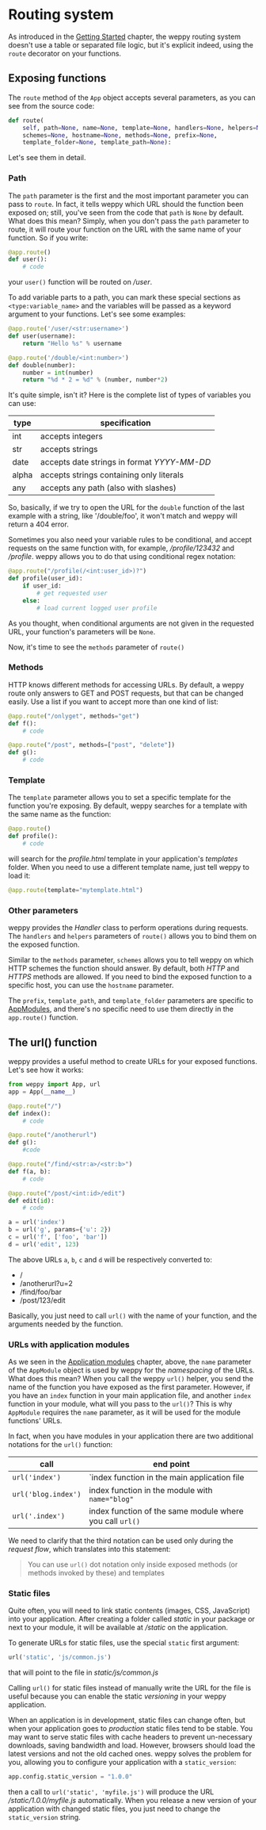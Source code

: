 Routing system
==============

As introduced in the [Getting Started](./quickstart) chapter, the weppy routing
system doesn't use a table or separated file logic, but it's explicit indeed, 
using the `route` decorator on your functions.

Exposing functions
------------------

The `route` method of the `App` object accepts several parameters,
as you can see from the source code:

```python
def route(
    self, path=None, name=None, template=None, handlers=None, helpers=None,
    schemes=None, hostname=None, methods=None, prefix=None, 
    template_folder=None, template_path=None):
```

Let's see them in detail.

### Path

The `path` parameter is the first and the most important parameter you can
pass to `route`. In fact, it tells weppy which URL should the function been
exposed on; still, you've seen from the code that `path` is `None` by default.
What does this mean? Simply, when you don't pass the `path` parameter to route,
it will route your function on the URL with the same name of your function.
So if you write:

```python
@app.route()
def user():
    # code
```

your `user()` function will be routed on */user*.

To add variable parts to a path, you can mark these special sections as
`<type:variable_name>` and the variables will be passed as a keyword argument
to your functions. Let's see some examples:

```python
@app.route('/user/<str:username>')
def user(username):
    return "Hello %s" % username

@app.route('/double/<int:number>')
def double(number):
    number = int(number)
    return "%d * 2 = %d" % (number, number*2)
```

It's quite simple, isn't it? Here is the complete list of types of variables
you can use:

| type | specification |
|---|---|
| int | accepts integers |
| str | accepts strings |
| date | accepts date strings in format *YYYY-MM-DD* |
| alpha | accepts strings containing only literals |
| any | accepts any path (also with slashes) |

So, basically, if we try to open the URL for the `double` function of the last
example with a string, like '/double/foo', it won't match and weppy will 
return a 404 error.

Sometimes you also need your variable rules to be conditional, and accept
requests on the same function with, for example, */profile/123432* and */profile*. 
weppy allows you to do that using conditional regex notation:

```python
@app.route("/profile(/<int:user_id>)?")
def profile(user_id):
    if user_id:
        # get requested user
    else:
        # load current logged user profile
```

As you thought, when conditional arguments are not given in the requested URL,
your function's parameters will be `None`.

Now, it's time to see the `methods` parameter of `route()`

### Methods
HTTP knows different methods for accessing URLs. By default, a weppy route only
answers to GET and POST requests, but that can be changed easily. Use a list if
you want to accept more than one kind of list:

```python
@app.route("/onlyget", methods="get")
def f():
    # code

@app.route("/post", methods=["post", "delete"])
def g():
    # code
```

### Template
The `template` parameter allows you to set a specific template for the function 
you're exposing. By default, weppy searches for a template with the same 
name as the function:

```python
@app.route()
def profile():
    # code
```

will search for the *profile.html* template in your application's *templates* 
folder. When you need to use a different template name, just tell weppy to load it:

```python
@app.route(template="mytemplate.html")
```

### Other parameters
weppy provides the *Handler* class to perform operations during requests. The
`handlers` and `helpers` parameters of `route()` allows you to bind them on the
exposed function.

Similar to the `methods` parameter, `schemes` allows you to tell weppy
on which HTTP schemes the function should answer. By default, both *HTTP* and
*HTTPS* methods are allowed. If you need to bind the exposed function to
a specific host, you can use the `hostname` parameter.

The `prefix`, `template_path`, and `template_folder` parameters are specific to
[AppModules](./app_and_modules#application-modules), and there's no specific
need to use them directly in the `app.route()` function.

The url() function
------------------
weppy provides a useful method to create URLs for your exposed functions. Let's
see how it works:

```python
from weppy import App, url
app = App(__name__)

@app.route("/")
def index():
    # code

@app.route("/anotherurl")
def g():
    #code

@app.route("/find/<str:a>/<str:b>")
def f(a, b):
    # code

@app.route("/post/<int:id>/edit")
def edit(id):
    # code

a = url('index')
b = url('g', params={'u': 2})
c = url('f', ['foo', 'bar'])
d = url('edit', 123)
```

The above URLs `a`, `b`, `c` and `d` will be respectively converted to:

* /
* /anotherurl?u=2
* /find/foo/bar
* /post/123/edit

Basically, you just need to call `url()` with the name of your function, 
and the arguments needed by the function.

### URLs with application modules
As we seen in the [Application modules](./app_and_modules#application-modules)
chapter, above, the `name` parameter of the `AppModule` object is used by weppy for
the *namespacing* of the URLs. What does this mean? When you call the weppy
`url()` helper, you send the name of the function you have exposed as the first 
parameter. However, if you have an `index` function in your main application file,
and another `index` function in your module, what will you pass to the `url()`?
This is why `AppModule` requires the `name` parameter, as it will be used for the
module functions' URLs.

In fact, when you have modules in your application there are two additional notations 
for the `url()` function:

| call | end point |
| --- | --- |
| `url('index')` | `index function in the main application file |
| `url('blog.index')` | index function in the module with `name="blog"` |
| `url('.index')` | index function of the same module where you call `url()` |

We need to clarify that the third notation can be used only during the
*request&nbsp;flow*, which translates into this statement:

> You can use `url()` dot notation only inside exposed methods (or methods invoked by these) and templates

### Static files
Quite often, you will need to link static contents (images, CSS, JavaScript)
into your application. After creating a folder called *static* in your package
or next to your module, it will be available at */static* on the application.

To generate URLs for static files, use the special `static` first argument:

```python
url('static', 'js/common.js')
```

that will point to the file in *static/js/common.js*

Calling `url()` for static files instead of manually write the URL for the file
is useful because you can enable the static *versioning* in your weppy application.

When an application is in development, static files can change often, but when 
your application goes to *production* static files tend to be stable. You may
want to serve static files with cache headers to prevent un-necessary downloads,
saving bandwidth and load. However, browsers should load the latest versions
and not the old cached ones. weppy solves the problem for you, 
allowing you to configure your application with a `static_version`:

```python
app.config.static_version = "1.0.0"
```

then a call to `url('static', 'myfile.js')` will produce the URL
*/static/1.0.0/myfile.js* automatically. When you release a new version 
of your application with changed static files, you just need to change 
the `static_version` string.
